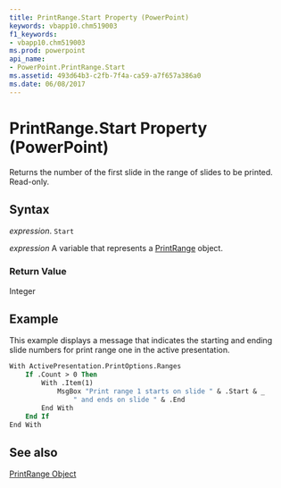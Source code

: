 ```yaml
---
title: PrintRange.Start Property (PowerPoint)
keywords: vbapp10.chm519003
f1_keywords:
- vbapp10.chm519003
ms.prod: powerpoint
api_name:
- PowerPoint.PrintRange.Start
ms.assetid: 493d64b3-c2fb-7f4a-ca59-a7f657a386a0
ms.date: 06/08/2017
---
```



# PrintRange.Start Property (PowerPoint)

Returns the number of the first slide in the range of slides to be printed. Read-only.


## Syntax

 _expression_. `Start`

 _expression_ A variable that represents a [PrintRange](./PowerPoint.PrintRange.md) object.


### Return Value

Integer


## Example

This example displays a message that indicates the starting and ending slide numbers for print range one in the active presentation.


```vb
With ActivePresentation.PrintOptions.Ranges
    If .Count > 0 Then
        With .Item(1)
            MsgBox "Print range 1 starts on slide " & .Start & _
                " and ends on slide " & .End
        End With
    End If
End With
```


## See also


[PrintRange Object](PowerPoint.PrintRange.md)

